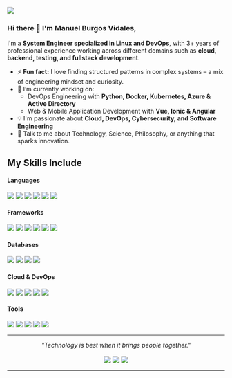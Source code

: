 ![](https://komarev.com/ghpvc/?username=ManuelBurgosVidales)

### Hi there 👋 I'm Manuel Burgos Vidales,

I'm a **System Engineer specialized in Linux and DevOps**, with 3+ years of professional experience working across different domains such as **cloud, backend, testing, and fullstack development**.  

- ⚡ **Fun fact:** I love finding structured patterns in complex systems – a mix of engineering mindset and curiosity.  
- 🔭 I’m currently working on:  
  - DevOps Engineering with **Python, Docker, Kubernetes, Azure & Active Directory**  
  - Web & Mobile Application Development with **Vue, Ionic & Angular**  
- :bulb: I'm passionate about **Cloud, DevOps, Cybersecurity, and Software Engineering**  
- 💬 Talk to me about Technology, Science, Philosophy, or anything that sparks innovation.  

## My Skills Include  

<h4> Languages </h4>  
<span>  
  <img src="https://img.shields.io/badge/Python-3776AB?style=for-the-badge&logo=python&logoColor=white">  
  <img src="https://img.shields.io/badge/Java-ED8B00?style=for-the-badge&logo=java&logoColor=white">  
  <img src="https://img.shields.io/badge/JavaScript-F7DF1E?style=for-the-badge&logo=javascript&logoColor=black">  
  <img src="https://img.shields.io/badge/TypeScript-3178C6?style=for-the-badge&logo=typescript&logoColor=white">  
  <img src="https://img.shields.io/badge/HTML5-E34F26?style=for-the-badge&logo=html5&logoColor=white">  
  <img src="https://img.shields.io/badge/XML-00599C?style=for-the-badge&logo=xml&logoColor=white">  
</span>  

<h4> Frameworks </h4>  
<span>  
  <img src="https://img.shields.io/badge/Flask-000000?style=for-the-badge&logo=flask&logoColor=white">  
  <img src="https://img.shields.io/badge/Django-092E20?style=for-the-badge&logo=django&logoColor=white">  
  <img src="https://img.shields.io/badge/Angular-DD0031?style=for-the-badge&logo=angular&logoColor=white">  
  <img src="https://img.shields.io/badge/Vue.js-4FC08D?style=for-the-badge&logo=vue.js&logoColor=white">  
  <img src="https://img.shields.io/badge/Ionic-3880FF?style=for-the-badge&logo=ionic&logoColor=white">  
  <img src="https://img.shields.io/badge/Spring_Boot-6DB33F?style=for-the-badge&logo=springboot&logoColor=white">  
</span>  

<h4> Databases </h4>  
<span>  
  <img src="https://img.shields.io/badge/MariaDB-003545?style=for-the-badge&logo=mariadb&logoColor=white">  
  <img src="https://img.shields.io/badge/PostgreSQL-316192?style=for-the-badge&logo=postgresql&logoColor=white">  
  <img src="https://img.shields.io/badge/SQLite-003B57?style=for-the-badge&logo=sqlite&logoColor=white">  
  <img src="https://img.shields.io/badge/MongoDB-47A248?style=for-the-badge&logo=mongodb&logoColor=white">  
</span>  

<h4> Cloud & DevOps </h4>  
<span>  
  <img src="https://img.shields.io/badge/AWS-232F3E?style=for-the-badge&logo=amazonaws&logoColor=white">  
  <img src="https://img.shields.io/badge/Azure-0078D4?style=for-the-badge&logo=microsoftazure&logoColor=white">  
  <img src="https://img.shields.io/badge/Docker-2496ED?style=for-the-badge&logo=docker&logoColor=white">  
  <img src="https://img.shields.io/badge/Kubernetes-326CE5?style=for-the-badge&logo=kubernetes&logoColor=white">  
  <img src="https://img.shields.io/badge/Jenkins-D24939?style=for-the-badge&logo=jenkins&logoColor=white">  
</span>  

<h4> Tools </h4>  
<span>  
  <img src="https://img.shields.io/badge/Git-F05032?style=for-the-badge&logo=git&logoColor=white">  
  <img src="https://img.shields.io/badge/GitHub-181717?style=for-the-badge&logo=github&logoColor=white">  
  <img src="https://img.shields.io/badge/Jira-0052CC?style=for-the-badge&logo=jira&logoColor=white">  
  <img src="https://img.shields.io/badge/Postman-FF6C37?style=for-the-badge&logo=postman&logoColor=white">  
  <img src="https://img.shields.io/badge/ServiceNow-00A1E0?style=for-the-badge&logo=servicenow&logoColor=white">  
</span>  

<hr>  
<p align="center">  
   <i>"Technology is best when it brings people together."</i>  
   <br><br>  
<a target="_blank" href="www.linkedin.com/in/manuel-burgos-vidales"><img src="https://img.shields.io/badge/-LinkedIn-0077B5?style=for-the-badge&logo=Linkedin&logoColor=white"></img></a>  
<a target="_blank" href="mailto:manuel.burgos.vidales@gmail.com"><img src="https://img.shields.io/badge/-Gmail-D14836?style=for-the-badge&logo=Gmail&logoColor=white"></img></a>  
<a target="_blank" href="https://github.com/ManuelBurgosVidales"><img src="https://img.shields.io/badge/-GitHub-181717?style=for-the-badge&logo=GitHub&logoColor=white"></img></a>  
</p>  

------
